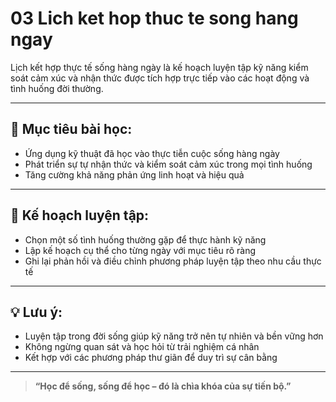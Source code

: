 # 03 Lich ket hop thuc te song hang ngay

Lịch kết hợp thực tế sống hàng ngày là kế hoạch luyện tập kỹ năng kiểm soát cảm xúc và nhận thức được tích hợp trực tiếp vào các hoạt động và tình huống đời thường.

---

## 🧠 Mục tiêu bài học:
- Ứng dụng kỹ thuật đã học vào thực tiễn cuộc sống hàng ngày
- Phát triển sự tự nhận thức và kiểm soát cảm xúc trong mọi tình huống
- Tăng cường khả năng phản ứng linh hoạt và hiệu quả

---

## 🧪 Kế hoạch luyện tập:
- Chọn một số tình huống thường gặp để thực hành kỹ năng
- Lập kế hoạch cụ thể cho từng ngày với mục tiêu rõ ràng
- Ghi lại phản hồi và điều chỉnh phương pháp luyện tập theo nhu cầu thực tế

---

## 💡 Lưu ý:
- Luyện tập trong đời sống giúp kỹ năng trở nên tự nhiên và bền vững hơn
- Không ngừng quan sát và học hỏi từ trải nghiệm cá nhân
- Kết hợp với các phương pháp thư giãn để duy trì sự cân bằng

---

> **“Học để sống, sống để học – đó là chìa khóa của sự tiến bộ.”**
